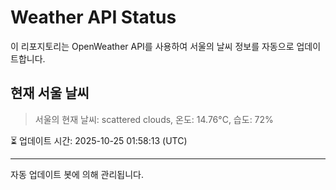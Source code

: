 
# Weather API Status

이 리포지토리는 OpenWeather API를 사용하여 서울의 날씨 정보를 자동으로 업데이트합니다.

## 현재 서울 날씨
> 서울의 현재 날씨: scattered clouds, 온도: 14.76°C, 습도: 72%

⏳ 업데이트 시간: 2025-10-25 01:58:13 (UTC)

---
자동 업데이트 봇에 의해 관리됩니다.
